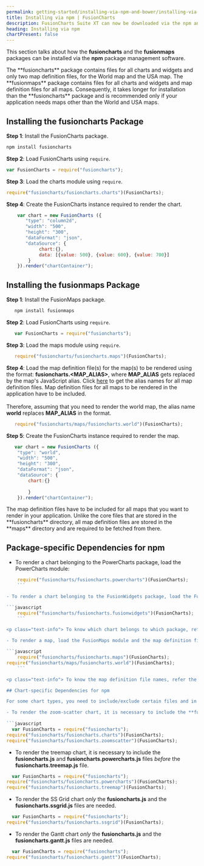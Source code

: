 ```yaml
---
permalink: getting-started/installing-via-npm-and-bower/installing-via-npm.html
title: Installing via npm | FusionCharts
description: FusionCharts Suite XT can now be downloaded via the npm and Bower package managers. This section talks about installing FusionCharts Suite XT via npm.
heading: Installing via npm
chartPresent: false
---
```


This section talks about how the **fusioncharts** and the **fusionmaps** packages can be installed via the **npm** package management software.

<p class="text-info"> The **fusioncharts** package contains files for all charts and widgets and only two map definition files, for the World map and the USA map. The **fusionmaps** package contains files for all charts and widgets and map definition files for all maps. Consequently, it takes longer for installation than the **fusioncharts** package and is recommended only if your application needs maps other than the World and USA maps.</p>

## Installing the **fusioncharts** Package

**Step 1**: Install the FusionCharts package.

```javascript
npm install fusioncharts
```
   
**Step 2**: Load FusionCharts using `require`.

```javascript
var FusionCharts = require("fusioncharts");
```
   
**Step 3**: Load the charts module using `require`.

```javascript
require("fusioncharts/fusioncharts.charts")(FusionCharts);
```
   
**Step 4**: Create the FusionCharts instance required to render the chart.

```javascript
	var chart = new FusionCharts ({
	   "type": "column2d",
	   "width": "500",
	   "height": "300",
	   "dataFormat": "json",
	   "dataSource": {
		    chart:{},
		    data: [{value: 500}, {value: 600}, {value: 700}]
	 	}
	}).render("chartContainer");
```

## Installing the **fusionmaps** Package

**Step 1**: Install the FusionMaps package.

```javascript 	
   npm install fusionmaps
   ```

**Step 2**: Load FusionCharts using `require`.

```javascript 
   var FusionCharts = require("fusioncharts");
   ```
   
**Step 3**: Load the maps module using `require`.

```javascript 
   require("fusioncharts/fusioncharts.maps")(FusionCharts);
   ```

   
**Step 4**: Load the map definition file(s) for the map(s) to be rendered using the format: **fusioncharts.&lt;MAP_ALIAS&gt;**, where **MAP_ALIAS** gets replaced by the map's JavaScript alias. Click [here](http://www.fusioncharts.com/dev/getting-started/list-of-maps.html) to get the alias names for all map definition files. Map definition files for all maps to be rendered in the application have to be included. <br> <br> Therefore, assuming that you need to render the world map, the alias name __world__ replaces __MAP_ALIAS__ in the format.
   
```javascript
   require("fusioncharts/maps/fusioncharts.world")(FusionCharts);
   ```

**Step 5**: Create the FusionCharts instance required to render the map.

```javascript   
   var chart = new FusionCharts ({
	"type": "world",
	"width": "500",
	"height": "300",
	"dataFormat": "json",
	"dataSource": {
		chart:{}
		
		}	
	}).render("chartContainer");
```

<p class="text-info"> The map definition files have to be included for all maps that you want to render in your application. Unlike the core files that are stored in the **fusioncharts** directory, all map definition files are stored in the **maps** directory and are required to be fetched from there. </p>

## Package-specific Dependencies for npm

- To render a chart belonging to the PowerCharts package, load the PowerCharts module:

```javascript
	require("fusioncharts/fusioncharts.powercharts")(FusionCharts);
	```

- To render a chart belonging to the FusionWidgets package, load the FusionWidgets module:

```javascript
	require("fusioncharts/fusioncharts.fusionwidgets")(FusionCharts);
	```

<p class="text-info"> To know which chart belongs to which package, refer the [list of charts](http://www.fusioncharts.com/dev/getting-started/list-of-charts.html). </p>

- To render a map, load the FusionMaps module and the map definition file for that map:

```javascript
	require("fusioncharts/fusioncharts.maps")(FusionCharts);  
require("fusioncharts/maps/fusioncharts.world")(FusionCharts);
	```

<p class="text-info"> To know the map definition file names, refer the [list of maps](http://www.fusioncharts.com/dev/getting-started/list-of-maps.html). </p>

## Chart-specific Dependencies for npm

For some chart types, you need to include/exclude certain files and in a certain order. These chart types and the corresponding files are mentioned below:

- To render the zoom-scatter chart, it is necessary to include the **fusioncharts.js** and **fusioncharts.charts.js** files _before_ the **fusioncharts.zoomscatter.js** file.
  
```javascript
  var FusionCharts = require("fusioncharts");
require("fusioncharts/fusioncharts.charts")(FusionCharts);
require("fusioncharts/fusioncharts.zoomscatter")(FusionCharts);
  ```

- To render the treemap chart, it is necessary to include the **fusioncharts.js** and **fusioncharts.powercharts.js** files _before_ the **fusioncharts.treemap.js** file.

```javascript
  var FusionCharts = require("fusioncharts");  
require("fusioncharts/fusioncharts.powercharts")(FusionCharts);  
require("fusioncharts/fusioncharts.treemap")(FusionCharts);
  ```

- To render the SS Grid chart _only_ the **fusioncharts.js** and the **fusioncharts.ssgrid.js** files are needed.

```javascript
  var FusionCharts = require("fusioncharts");  
require("fusioncharts/fusioncharts.ssgrid")(FusionCharts);
  ```

- To render the Gantt chart _only_ the **fusioncharts.js** and the **fusioncharts.gantt.js** files are needed.

```javascript
  var FusionCharts = require("fusioncharts");  
require("fusioncharts/fusioncharts.gantt")(FusionCharts);
  ```